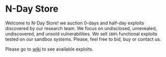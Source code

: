 # N-Day Store

Welcome to N-Day Store! we auction 0-days and half-day exploits discovered by our research team. We focus on undisclosed, unrevealed, undiscovered, and unsold vulnerabilities. We sell `100%` functional exploits tested on our sandbox systems. Please, feel free to bid, buy or contact us.

Please go to [wiki](https://github.com/ndaystore/ndaystore.github.io/wiki) to see available exploits.
